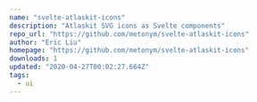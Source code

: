 ```yaml
---
name: "svelte-atlaskit-icons"
description: "Atlaskit SVG icons as Svelte components"
repo_url: "https://github.com/metonym/svelte-atlaskit-icons"
author: "Eric Liu"
homepage: "https://github.com/metonym/svelte-atlaskit-icons"
downloads: 1
updated: "2020-04-27T00:02:27.664Z"
tags: 
  - ui
---
```

